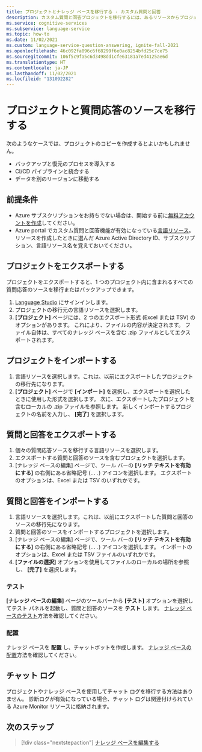 ```yaml
---
title: プロジェクトとナレッジ ベースを移行する - カスタム質問と回答
description: カスタム質問と回答プロジェクトを移行するには、あるリソースからプロジェクトをエクスポートしてから、別のリソースにインポートする必要があります。
ms.service: cognitive-services
ms.subservice: language-service
ms.topic: how-to
ms.date: 11/02/2021
ms.custom: language-service-question-answering, ignite-fall-2021
ms.openlocfilehash: 46c092fa096c6f68299f6e0ac8254bfd25c7ce75
ms.sourcegitcommit: 106f5c9fa5c6d3498dd1cfe63181a7ed4125ae6d
ms.translationtype: HT
ms.contentlocale: ja-JP
ms.lasthandoff: 11/02/2021
ms.locfileid: "131092282"
---
```

# <a name="migrate-projects-and-question-answer-sources"></a>プロジェクトと質問応答のソースを移行する

次のようなケースでは、プロジェクトのコピーを作成するとよいかもしれません。

* バックアップと復元のプロセスを導入する
* CI/CD パイプラインと統合する
* データを別のリージョンに移動する

## <a name="prerequisites"></a>前提条件

* Azure サブスクリプションをお持ちでない場合は、開始する前に[無料アカウントを作成](https://azure.microsoft.com/free/cognitive-services/)してください。
* Azure portal でカスタム質問と回答機能が有効になっている[言語リソース](https://aka.ms/create-language-resource)。 リソースを作成したときに選んだ Azure Active Directory ID、サブスクリプション、言語リソース名を覚えておいてください。

## <a name="export-a-project"></a>プロジェクトをエクスポートする

プロジェクトをエクスポートすると、1 つのプロジェクト内に含まれるすべての質問応答のソースを移行またはバックアップできます。

1. [Language Studio](https://language.azure.com/) にサインインします。
1. プロジェクトの移行元の言語リソースを選択します。
1. **[プロジェクト]** ページには、2 つのエクスポート形式 (Excel または TSV) のオプションがあります。 これにより、ファイルの内容が決定されます。 ファイル自体は、すべてのナレッジ ベースを含む .zip ファイルとしてエクスポートされます。

## <a name="import-a-project"></a>プロジェクトをインポートする  

1. 言語リソースを選択します。これは、以前にエクスポートしたプロジェクトの移行先になります。
1. **[プロジェクト]** ページで **[インポート]** を選択し、エクスポートを選択したときに使用した形式を選択します。 次に、エクスポートしたプロジェクトを含むローカルの .zip ファイルを参照します。 新しくインポートするプロジェクトの名前を入力し、 **[完了]** を選択します。

## <a name="export-question-and-answers"></a>質問と回答をエクスポートする

1. 個々の質問応答ソースを移行する言語リソースを選択します。
1. エクスポートする質問と回答のソースを含むプロジェクトを選択します。
1. [ナレッジ ベースの編集] ページで、ツール バーの **[リッチ テキストを有効にする]** の右側にある省略記号 (`...`) アイコンを選択します。 エクスポートのオプションは、Excel または TSV のいずれかです。

## <a name="import-question-and-answers"></a>質問と回答をインポートする

1. 言語リソースを選択します。これは、以前にエクスポートした質問と回答のソースの移行先になります。
1. 質問と回答のソースをインポートするプロジェクトを選択します。
1. [ナレッジ ベースの編集] ページで、ツール バーの **[リッチ テキストを有効にする]** の右側にある省略記号 (`...`) アイコンを選択します。 インポートのオプションは、Excel または TSV ファイルのいずれかです。
1. **[ファイルの選択]** オプションを使用してファイルのローカルの場所を参照し、 **[完了]** を選択します。

<!-- TODO: Replace Link-->
### <a name="test"></a>テスト

**[ナレッジ ベースの編集]** ページのツールバーから **[テスト]** オプションを選択してテスト パネルを起動し、質問と回答のソースを **テスト** します。 [ナレッジ ベースのテスト](../../../qnamaker/How-To/test-knowledge-base.md)方法を確認してください。

### <a name="deploy"></a>配置

<!-- TODO: Replace Link-->
ナレッジ ベースを **配置** し、チャットボットを作成します。 [ナレッジ ベースの配置](../../../qnamaker/Quickstarts/create-publish-knowledge-base.md#publish-the-knowledge-base)方法を確認してください。

## <a name="chat-logs"></a>チャット ログ

プロジェクトやナレッジ ベースを使用してチャット ログを移行する方法はありません。 診断ログが有効になっている場合、チャット ログは関連付けられている Azure Monitor リソースに格納されます。

## <a name="next-steps"></a>次のステップ

<!-- TODO: Replace Link-->
> [!div class="nextstepaction"]
> [ナレッジ ベースを編集する](../../../qnamaker/How-To/edit-knowledge-base.md)
